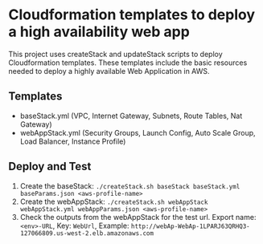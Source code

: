 # Cloudformation templates to deploy a high availability web app

This project uses createStack and updateStack scripts to deploy Cloudformation templates. These templates include the basic resources needed to deploy a highly available Web Application in AWS.

## Templates

- baseStack.yml (VPC, Internet Gateway, Subnets, Route Tables, Nat Gateway)
- webAppStack.yml (Security Groups, Launch Config, Auto Scale Group, Load Balancer, Instance Profile)

## Deploy and Test

1. Create the baseStack: `./createStack.sh baseStack baseStack.yml baseParams.json <aws-profile-name>`
2. Create the webAppStack: `./createStack.sh webAppStack webAppStack.yml webAppParams.json <aws-profile-name>`
3. Check the outputs from the webAppStack for the test url. Export name: `<env>-URL`, Key: `WebUrl`, Example: `http://webAp-WebAp-1LPARJ63QRHQ3-127066809.us-west-2.elb.amazonaws.com`
